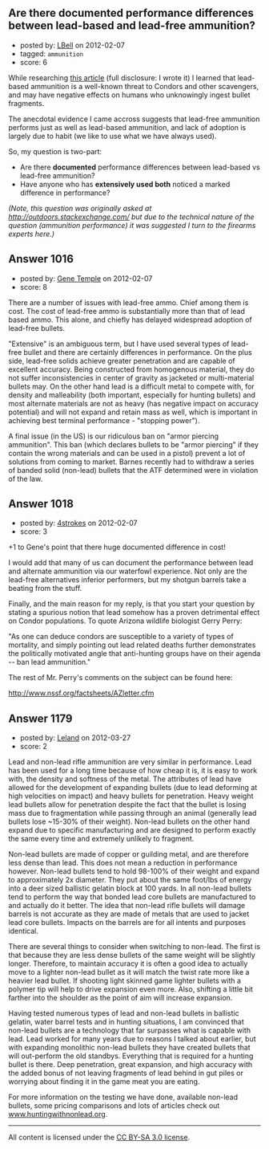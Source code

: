 ## Are there documented performance differences between lead-based and lead-free ammunition?

- posted by: [LBell](https://stackexchange.com/users/-1/420-lbell) on 2012-02-07
- tagged: `ammunition`
- score: 6

While researching [this article][1] (full disclosure: I wrote it) I learned that lead-based ammunition is a well-known threat to Condors and other scavengers, and may have negative effects on humans who unknowingly ingest bullet fragments.

The anecdotal evidence I came accross suggests that lead-free ammunition performs just as well as lead-based ammunition, and lack of adoption is largely due to habit (we like to use what we have always used).

So, my question is two-part:

- Are there **documented** performance differences between lead-based vs lead-free ammunition?
- Have anyone who has **extensively used both** noticed a marked difference in performance?

*(Note, this question was originally asked at http://outdoors.stackexchange.com/ but due to the technical nature of the question (ammunition performance) it was suggested I turn to the firearms experts here.)*

  [1]: http://www.insideoutsidemag.com/issues/2007/June_July/Dodging_Another_Bullet/


## Answer 1016

- posted by: [Gene Temple](https://stackexchange.com/users/-1/254-gene-temple) on 2012-02-07
- score: 8

There are a number of issues with lead-free ammo.  Chief among them is cost.  The cost of lead-free ammo is substantially more than that of lead based ammo.  This alone, and chiefly has delayed widespread adoption of lead-free bullets.

"Extensive" is an ambiguous term, but I have used several types of lead-free bullet and there are certainly differences in performance.  On the plus side, lead-free solids achieve greater penetration and are capable of excellent accuracy.  Being constructed from homogenous material, they do not suffer inconsistencies in center of gravity as jacketed or multi-material bullets may.  On the other hand lead is a difficult metal to compete with, for density and malleability (both important, especially for hunting bullets) and most alternate materials are not as heavy (has negative impact on accuracy potential) and will not expand and retain mass as well, which is important in achieving best terminal performance - "stopping power").  

A final issue (in the US) is our ridiculous ban on "armor piercing ammunition".  This ban (which declares bullets to be "armor piercing" if they contain the wrong materials and can be used in a pistol) prevent a lot of solutions from coming to market.  Barnes recently had to withdraw a series of banded solid (non-lead) bullets that the ATF determined were in violation of the law.






## Answer 1018

- posted by: [4strokes](https://stackexchange.com/users/-1/418-4strokes) on 2012-02-07
- score: 3

+1 to Gene's point that there huge documented difference in cost! 

I would add that many of us can document the performance between lead and alternate ammunition via our waterfowl experience. Not only are the lead-free alternatives inferior performers, but my shotgun barrels take a beating from the stuff.

Finally, and the main reason for my reply, is that you start your question by stating a spurious notion that lead somehow has a proven detrimental effect on Condor populations. To quote Arizona wildlife biologist Gerry Perry:

"As one can deduce condors are susceptible to a variety of types of mortality, and simply pointing out lead related deaths further demonstrates the politically motivated angle that anti-hunting groups have on their agenda -- ban lead ammunition."

The rest of Mr. Perry's comments on the subject can be found here:

http://www.nssf.org/factsheets/AZletter.cfm 


## Answer 1179

- posted by: [Leland](https://stackexchange.com/users/-1/498-leland) on 2012-03-27
- score: 2

Lead and non-lead rifle ammunition are very similar in performance. Lead has been used for a long time because of how cheap it is, it is easy to work with, the density and softness of the metal. The attributes of lead have allowed for the development of expanding bullets (due to lead deforming at high velocities on impact) and heavy bullets for penetration. Heavy weight lead bullets allow for penetration despite the fact that the bullet is losing mass due to fragmentation while passing through an animal (generally lead bullets lose ~15-30% of their weight). Non-lead bullets on the other hand expand due to specific manufacturing and are designed to perform exactly the same every time and extremely unlikely to fragment. 

Non-lead bullets are made of copper or guilding metal, and are therefore less dense than lead. This does not mean a reduction in performance however. Non-lead bullets tend to hold 98-100% of their weight and expand to approximately 2x diameter. They put about the same foot/lbs of energy into a deer sized ballistic gelatin block at 100 yards. In all non-lead bullets tend to perform the way that bonded lead core bullets are manufactured to and actually do it better. The idea that non-lead rifle bullets will damage barrels is not accurate as they are made of metals that are used to jacket lead core bullets. Impacts on the barrels are for all intents and purposes identical. 

There are several things to consider when switching to non-lead. The first is that because they are less dense bullets of the same weight will be slightly longer. Therefore, to maintain accuracy it is often a good idea to actually move to a lighter non-lead bullet as it will match the twist rate more like a heavier lead bullet. If shooting light skinned game lighter bullets with a polymer tip will help to drive expansion even more. Also, shifting a little bit farther into the shoulder as the point of aim will increase expansion.  

Having tested numerous types of lead and non-lead bullets in ballistic gelatin, water barrel tests and in hunting situations, I am convinced that non-lead bullets are a technology that far surpasses what is capable with lead. Lead worked for many years due to reasons I talked about earlier, but with expanding monolithic non-lead bullets they have created bullets that will out-perform the old standbys. Everything that is required for a hunting bullet is there. Deep penetration, great expansion, and high accuracy with the added bonus of not leaving fragments of lead behind in gut piles or worrying about finding it in the game meat you are eating.

For more information on the testing we have done, available non-lead bullets, some pricing comparisons and lots of articles check out www.huntingwithnonlead.org.



---

All content is licensed under the [CC BY-SA 3.0 license](https://creativecommons.org/licenses/by-sa/3.0/).
